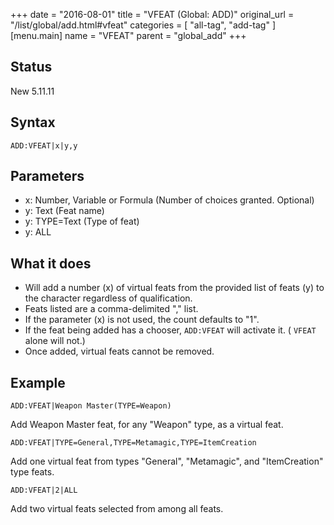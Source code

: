 +++
date = "2016-08-01"
title = "VFEAT (Global: ADD)"
original_url = "/list/global/add.html#vfeat"
categories = [ "all-tag", "add-tag" ]
[menu.main]
    name = "VFEAT"
    parent = "global_add"
+++

## Status

New 5.11.11

## Syntax

`ADD:VFEAT|x|y,y`

## Parameters

-   x: Number, Variable or Formula (Number of
    choices granted. Optional)
-   y: Text (Feat name)
-   y: TYPE=Text (Type of feat)
-   y: ALL



What it does
------------

-   Will add a number (x) of virtual feats from the provided list of
    feats (y) to the character regardless of qualification.
-   Feats listed are a comma-delimited "," list.
-   If the parameter (x) is not used, the count defaults to "1".
-   If the feat being added has a chooser, `ADD:VFEAT` will activate it.
    ( `VFEAT` alone will not.)
-   Once added, virtual feats cannot be removed.

Example
-------

`ADD:VFEAT|Weapon Master(TYPE=Weapon)`

Add Weapon Master feat, for any "Weapon" type, as a virtual feat.

`ADD:VFEAT|TYPE=General,TYPE=Metamagic,TYPE=ItemCreation`

Add one virtual feat from types "General", "Metamagic", and
"ItemCreation" type feats.

`ADD:VFEAT|2|ALL`

Add two virtual feats selected from among all feats.

